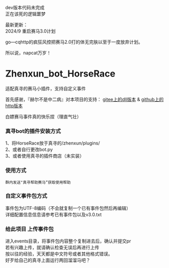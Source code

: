dev版本代码未完成  
正在该死的逻辑噩梦

最新更新：  
2024/9 重启赛马3.0计划

go—cqhttp的疯狂风控把赛马2.0打的体无完肤以至于一度放弃计划。

所以说，napcat万岁！

# Zhenxun_bot_HorseRace
适配真寻的赛马小插件，支持自定义事件

首先感谢，『赫尔不是中二病』对本项目的支持： 
[gitee上的dll版本](https://gitee.com/heerkaisair/horse-race-ami/) 
 & [github上的http版本](https://github.com/Hippodamia/hippodamia-server) 

白嫖赛马事件真的快乐捏（理直气壮）

### 真寻bot的插件安装方式

1、将HorseRace放于真寻的/zhenxun/plugins/  
2、或者自行更改bot.py  
3、或者使用真寻的插件商店（未实装）  

### 使用方式

    群内发送"真寻帮助赛马“获取使用帮助

### 自定义事件包方式      

事件包为UTF-8编码（不会就复制一个已有事件包然后再编辑）  
详细配置信息信息请参考已有事件包以及v3.0.txt

### 给此项目 上传事件包

进入events目录，将事件包内容整个复制进去后，确认并提交pr  
若有兴趣上传，就请确认检查无误后再进行上传  
按以往的经验，天天都是中文符号或者其他格式错误。  
好歹给自己的真寻上面运行两回溜溜马吧？  




